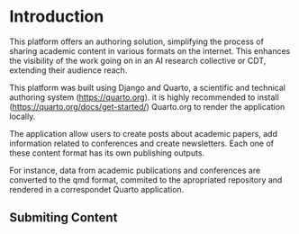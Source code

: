 # Introduction

This platform offers an authoring solution, simplifying the process of sharing academic content in various formats on the internet. This enhances the visibility of the work going on in an AI research collective or CDT, extending their audience reach.

This platform was built using Django and Quarto, a scientific and technical authoring system (https://quarto.org). it is highly recommended to install (https://quarto.org/docs/get-started/) Quarto.org to render the application locally. 

The application allow users to create posts about academic papers, add information related to conferences and create newsletters. Each one of these content format has its own publishing outputs. 

For instance, data from academic publications and conferences are converted to the qmd format, commited to the apropriated repository and rendered in a correspondet Quarto application. 




## Submiting Content 



